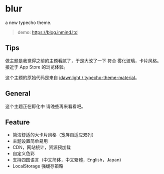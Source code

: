 # blur
a new typecho theme.

> demo: https://blog.inmind.ltd

## Tips

做主题是我觉得之前的主题看腻了，于是大改了一下 符合 雾化玻璃，卡片风格。接近于 App Store 的浏览体验。

这个主题的原始代码是来自 [idawnlight / typecho-theme-material](https://github.com/idawnlight/typecho-theme-material)。


## General 

这个主题正在孵化中 请晚些再来看看吧。

## Feature

- 简洁舒适的大卡片风格（宽屏自适应双列）
- 主题设置简单易用
- CDN，网站统计，资源预加载
- 自定义色彩
- 支持四国语言（中文简体，中文繁體，English，Japan）
- LocalStorage 强缓存策略